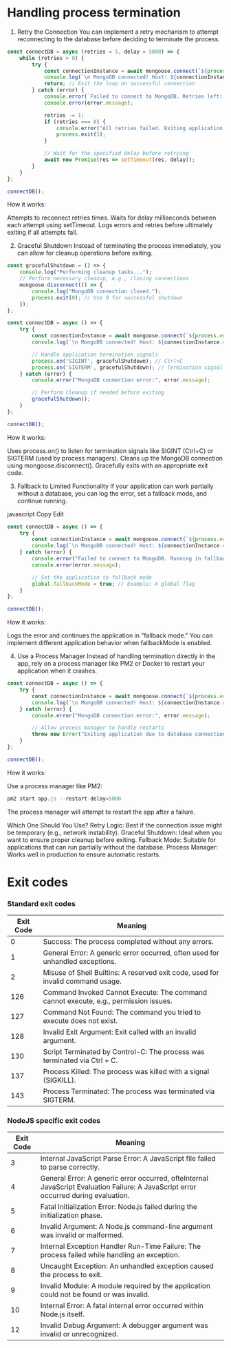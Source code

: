 # Handling process termination
1. Retry the Connection
You can implement a retry mechanism to attempt reconnecting to the database before deciding to terminate the process.
```javascript
const connectDB = async (retries = 5, delay = 5000) => {
    while (retries > 0) {
        try {
            const connectionInstance = await mongoose.connect(`${process.env.MONGODB_URI}/${DB_NAME}`);
            console.log(`\n MongoDB connected! Host: ${connectionInstance.connection.host}`);
            return; // Exit the loop on successful connection
        } catch (error) {
            console.error(`Failed to connect to MongoDB. Retries left: ${retries - 1}`);
            console.error(error.message);

            retries -= 1;
            if (retries === 0) {
                console.error("All retries failed. Exiting application.");
                process.exit(1);
            }

            // Wait for the specified delay before retrying
            await new Promise(res => setTimeout(res, delay));
        }
    }
};

connectDB();
```
How it works:

Attempts to reconnect retries times.
Waits for delay milliseconds between each attempt using setTimeout.
Logs errors and retries before ultimately exiting if all attempts fail.

2. Graceful Shutdown
Instead of terminating the process immediately, you can allow for cleanup operations before exiting.

```javascript
const gracefulShutdown = () => {
    console.log("Performing cleanup tasks...");
    // Perform necessary cleanup, e.g., closing connections
    mongoose.disconnect(() => {
        console.log("MongoDB connection closed.");
        process.exit(0); // Use 0 for successful shutdown
    });
};

const connectDB = async () => {
    try {
        const connectionInstance = await mongoose.connect(`${process.env.MONGODB_URI}/${DB_NAME}`);
        console.log(`\n MongoDB connected! Host: ${connectionInstance.connection.host}`);

        // Handle application termination signals
        process.on('SIGINT', gracefulShutdown); // Ctrl+C
        process.on('SIGTERM', gracefulShutdown); // Termination signal
    } catch (error) {
        console.error("MongoDB connection error:", error.message);

        // Perform cleanup if needed before exiting
        gracefulShutdown();
    }
};

connectDB();
```
How it works:

Uses process.on() to listen for termination signals like SIGINT (Ctrl+C) or SIGTERM (used by process managers).
Cleans up the MongoDB connection using mongoose.disconnect().
Gracefully exits with an appropriate exit code.

3. Fallback to Limited Functionality
If your application can work partially without a database, you can log the error, set a fallback mode, and continue running.

javascript
Copy
Edit


```javascript
const connectDB = async () => {
    try {
        const connectionInstance = await mongoose.connect(`${process.env.MONGODB_URI}/${DB_NAME}`);
        console.log(`\n MongoDB connected! Host: ${connectionInstance.connection.host}`);
    } catch (error) {
        console.error("Failed to connect to MongoDB. Running in fallback mode.");
        console.error(error.message);

        // Set the application to fallback mode
        global.fallbackMode = true; // Example: A global flag
    }
};

connectDB();
```
How it works:

Logs the error and continues the application in "fallback mode."
You can implement different application behavior when fallbackMode is enabled.

4. Use a Process Manager
Instead of handling termination directly in the app, rely on a process manager like PM2 or Docker to restart your application when it crashes.
```javascript
const connectDB = async () => {
    try {
        const connectionInstance = await mongoose.connect(`${process.env.MONGODB_URI}/${DB_NAME}`);
        console.log(`\n MongoDB connected! Host: ${connectionInstance.connection.host}`);
    } catch (error) {
        console.error("MongoDB connection error:", error.message);

        // Allow process manager to handle restarts
        throw new Error("Exiting application due to database connection failure");
    }
};

connectDB();
```
How it works:

Use a process manager like PM2:

```javascript
pm2 start app.js --restart-delay=5000
```
The process manager will attempt to restart the app after a failure.

Which One Should You Use?
Retry Logic: Best if the connection issue might be temporary (e.g., network instability).
Graceful Shutdown: Ideal when you want to ensure proper cleanup before exiting.
Fallback Mode: Suitable for applications that can run partially without the database.
Process Manager: Works well in production to ensure automatic restarts.

# Exit codes
### Standard exit codes

| Exit Code | Meaning |
|-----------|---------|
|0| Success: The process completed without any errors. |
|1| General Error: A generic error occurred, often used for unhandled exceptions. |
|2| Misuse of Shell Builtins: A reserved exit code, used for invalid command usage. |
|126| Command Invoked Cannot Execute: The command cannot execute, e.g., permission issues. |
|127| 	Command Not Found: The command you tried to execute does not exist. |
|128| Invalid Exit Argument: Exit called with an invalid argument. |
|130| Script Terminated by Control-C: The process was terminated via Ctrl + C. |
|137| Process Killed: The process was killed with a signal (SIGKILL). |
|143| Process Terminated: The process was terminated via SIGTERM. |

### NodeJS specific exit codes
| Exit Code | Meaning |
|-----------|---------|
|3| Internal JavaScript Parse Error: A JavaScript file failed to parse correctly. |
|4| General Error: A generic error occurred, ofteInternal JavaScript Evaluation Failure: A JavaScript error occurred during evaluation. |
|5| Fatal Initialization Error: Node.js failed during the initialization phase. |
|6| Invalid Argument: A Node.js command-line argument was invalid or malformed. |
|7| Internal Exception Handler Run-Time Failure: The process failed while handling an exception. |
|8| Uncaught Exception: An unhandled exception caused the process to exit. |
|9| Invalid Module: A module required by the application could not be found or was invalid. |
|10| Internal Error: A fatal internal error occurred within Node.js itself. |
|12| Invalid Debug Argument: A debugger argument was invalid or unrecognized. |


